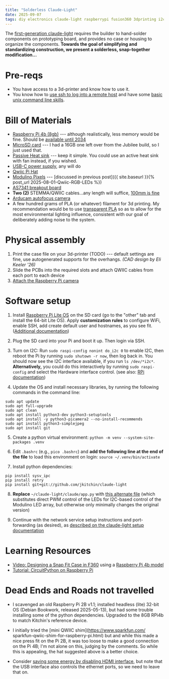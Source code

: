 ```yaml
---
title: "Solderless Claude-Light"
date: 2025-09-07
tags: diy electronics claude-light raspberrypi fusion360 3dprinting i2c flask
---
```


The [first-generation claude-light](https://doi.org/10.1063/5.0266757) requires the builder to hand-solder components on prototyping board, and provides no case or housing to organize the components. **Towards the goal of simplifying and standardizing construction, we present a solderless, snap-together modification...**

# Pre-reqs

- You have access to a 3d-printer and know how to use it.
- You know how to [use ssh to log into a remote host](https://www.raspberrypi.com/documentation/computers/remote-access.html#ssh) and have some [basic unix command line skills](https://raspberrypi-guide.github.io/programming/working-with-the-command-line).

# Bill of Materials

- [Raspberry Pi 4b (8gb)](https://www.adafruit.com/product/4564) --- although realistically, less memory would be fine.  Should be [available until 2034](https://endoflife.date/raspberry-pi)
- [MicroSD card](https://www.adafruit.com/product/6010) ---  I had a 16GB one left over from the Jubilee build, so I just used that. 
- [Passive Heat sink](https://www.adafruit.com/product/3082) --- keep it simple.  You could use an active heat sink with fan instead, if you wished.
- [USB-C power supply](https://www.adafruit.com/product/5801), any will do 
- [Qwiic Pi Hat](https://www.adafruit.com/product/4688)
- [Modulino Pixels](https://amzn.to/4lUfLp4) --- [discussed in previous post]({{ site.baseurl }}{% post_url 2025-08-01-Qwiic-RGB-LEDs %})
- [AS7341 breakout board](https://www.adafruit.com/product/4698)
- **Two (2)** STEMMA/QWIIC cables...any length will suffice, [100mm is fine](https://www.adafruit.com/product/4210)
- [Arducam autofocus camera](https://amzn.to/4fZadrY)
- A few hundred grams of PLA (or whatever) filament for 3d printing.  My recommendation would be to use [transparent PLA](https://amzn.to/46atLqp) so as to allow for the most environmental lighting influence, consistent with our goal of deliberately adding noise to the system.

# Physical assembly

1. Print the case file on your 3d-printer (TODO) --- default settings are fine, use autogenerated supports for the overhangs. *(CAD design by Eli Keeler '26)*
2. Slide the PCBs into the required slots and attach QWIIC cables from each port to each device
3. [Attach the Raspberry Pi camera](https://www.raspberrypi.com/documentation/accessories/camera.html)

# Software setup

1. Install [Raspberry Pi Lite OS](https://www.raspberrypi.com/documentation/computers/getting-started.html#installing-the-operating-system) on the SD card (go to the "other" tab and install the 64-bit Lite OS).  Apply **customization rules** to configure WiFi, enable SSH, add create default user and hostnames, as you see fit. ([Additional documentation](https://raspberrypi-guide.github.io/getting-started/raspberry-pi-headless-setup))

2. Plug the SD card into your Pi and boot it up. Then login via SSH.

3. Turn on I2C: Run `sudo raspi-config nonint do_i2c 0` to enable I2C, then reboot the Pi by running `sudo shutown -r now`, then log back in.  You should now see the I2C interface available, if you run `ls /dev/*i2c*`.  **Alternatively,** you could do this interactively by running `sudo raspi-config` and select the Hardware interface control. (see also: [RPi documentation](https://www.raspberrypi.com/documentation/computers/configuration.html))

4. Update the OS and install necessary libraries, by running the following commands in the command line:
```
sudo apt update 
sudo apt full-upgrade 
sudo apt clean
sudo apt install python3-dev python3-setuptools
sudo apt install -y python3-picamera2 --no-install-recommends 
sudo apt install python3-simplejpeg 
sudo apt install git
```

5. Create a python virtual environment: `python -m venv --system-site-packages .venv` 

6. Edit `.bashrc` (e.g., `pico .bashrc`) and **add the following line at the end of the file** to load this environment on login: `source ~/.venv/bin/activate`

7. Install python dependencies:
```
pip install sysv_ipc
pip install retry
pip install git+git://github.com/jkitchin/claude-light
```


8. **Replace** `~/claude-light/claude/app.py` with [this alternate file](https://gist.github.com/jschrier/131f4741202a30edf7c8ba3b3a3c3f16) (which substitutes direct PWM control of the LEDs for I2C-based control of the Modulino LED array, but otherwise only minimally changes the original version)

9. Continue with the network service setup instructions and port-forwarding (as desired), as [described on the claude-light setup documentation](https://github.com/jkitchin/claude-light/tree/main?tab=readme-ov-file#setup-claude-as-a-service)


# Learning Resources

- [Video: Designing a Snap Fit Case in F360](https://www.youtube.com/watch?v=E0NVC8xhf3I) using a [Raspberry Pi 4b model](https://productdesignonline1.autodesk360.com/g/shares/SH9285eQTcf875d3c5399c702f6dba2dff4d)
- [Tutorial: CircuitPython on Raspberry Pi](https://learn.adafruit.com/circuitpython-on-raspberrypi-linux/i2c-sensors-and-devices)


# Dead Ends and Roads not travelled

- I scavenged an old Raspberry Pi 2B v1.1; installed headless (lite) 32-bit OS (Debian Bookwork, released 2025-05-13), but had some trouble installing some of the python dependencies. Upgraded to the 8GB RPi4b to match Kitchin's reference device.

- I initially tried the [mini QWIIC shim](https://www.sparkfun.com/
sparkfun-qwiic-shim-for-raspberry-pi.html) but and while this made a nice press fit on the Pi 2B, it was too loose to make a good connection on the Pi 4B; I'm not alone on this, judging by the comments. So while this is appealing, the hat suggested above is a better choice.   

- Consider [saving some energy by disabling HDMI interface](https://blues.com/blog/tips-tricks-optimizing-raspberry-pi-power/), but note that the USB interface also controls the ethernet ports, so we need to leave that on.
